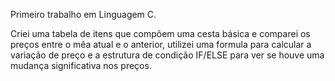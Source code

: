 Primeiro trabalho em Linguagem C.

Criei uma tabela de itens que compõem uma cesta básica e comparei os preços entre o mêa atual e o anterior, utilizei uma formula para calcular a variação de preço e a estrutura de condição IF/ELSE para ver se houve uma mudança significativa nos preços.
